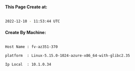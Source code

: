 
   
#### This Page Create at:

```bash

2022-12-10 - 11:53:44 UTC

```

#### Create By Machine:

```bash

Host Name : fv-az351-370

platform  : Linux-5.15.0-1024-azure-x86_64-with-glibc2.35

Ip Local  : 10.1.0.34

```

